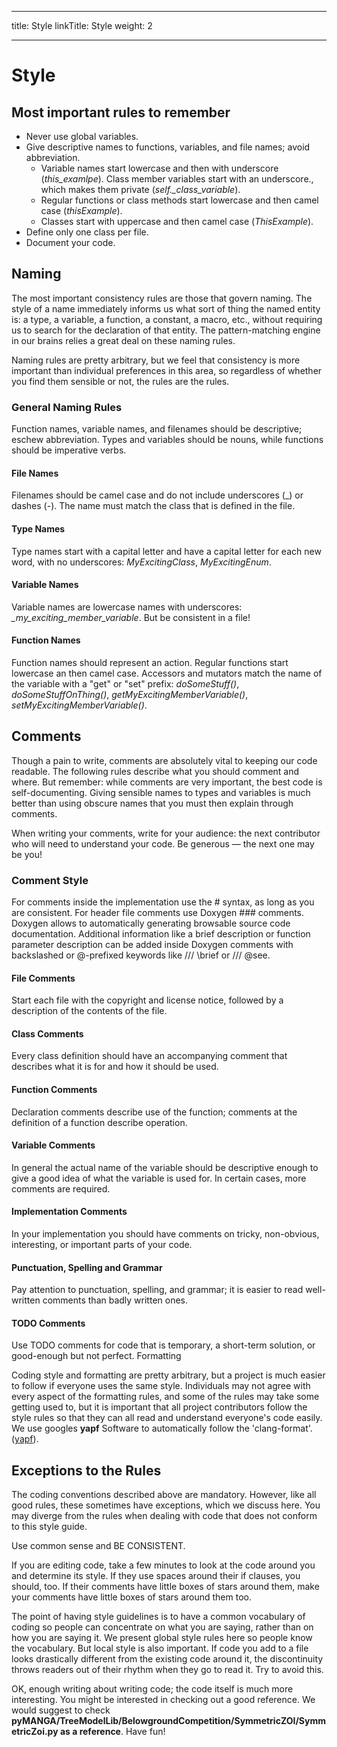 
---
title: Style
linkTitle: Style
weight: 2

---

# Style

## Most important rules to remember

- Never use global variables.
- Give descriptive names to functions, variables, and file names; avoid abbreviation.
    - Variable names start lowercase and then with underscore (*this_examlpe*). Class member variables start with an underscore., which makes them private (*self._class_variable*).
    - Regular functions or class methods start lowercase and then camel case (*thisExample*).
    - Classes start with uppercase and then camel case (*ThisExample*).
- Define only one class per file.
- Document your code.

## Naming

The most important consistency rules are those that govern naming. The style of a name immediately informs us what sort of thing the named entity is: a type, a variable, a function, a constant, a macro, etc., without requiring us to search for the declaration of that entity. The pattern-matching engine in our brains relies a great deal on these naming rules.

Naming rules are pretty arbitrary, but we feel that consistency is more important than individual preferences in this area, so regardless of whether you find them sensible or not, the rules are the rules.
### General Naming Rules
Function names, variable names, and filenames should be descriptive; eschew abbreviation. Types and variables should be nouns, while functions should be imperative verbs.
#### File Names
Filenames should be camel case and do not include underscores (_) or dashes (-). The name must match the class that is defined in the file.

#### Type Names
Type names start with a capital letter and have a capital letter for each new word, with no underscores: *MyExcitingClass*, *MyExcitingEnum*.
#### Variable Names
Variable names are lowercase names with underscores: *_my_exciting_member_variable*. But be consistent in a file!
#### Function Names
Function names should represent an action. Regular functions start lowercase an then camel case. Accessors and mutators match the name of the variable with a "get" or "set" prefix: *doSomeStuff()*, *doSomeStuffOnThing()*, *getMyExcitingMemberVariable()*, *setMyExcitingMemberVariable()*.

## Comments

Though a pain to write, comments are absolutely vital to keeping our code readable.
The following rules describe what you should comment and where.
But remember: while comments are very important, the best code is self-documenting.
Giving sensible names to types and variables is much better than using obscure names that you must then explain through comments.

When writing your comments, write for your audience: the next contributor who will need to understand your code. Be generous — the next one may be you!
### Comment Style
For comments inside the implementation use the # syntax, as long as you are consistent. For header file comments use Doxygen ### comments. Doxygen allows to automatically generating browsable source code documentation. Additional information like a brief description or function parameter description can be added inside Doxygen comments with backslashed or @-prefixed keywords like /// \brief or /// @see.
#### File Comments
Start each file with the copyright and license notice, followed by a description of the contents of the file.
#### Class Comments
Every class definition should have an accompanying comment that describes what it is for and how it should be used.
#### Function Comments
Declaration comments describe use of the function; comments at the definition of a function describe operation.
#### Variable Comments
In general the actual name of the variable should be descriptive enough to give a good idea of what the variable is used for. In certain cases, more comments are required.
#### Implementation Comments
In your implementation you should have comments on tricky, non-obvious, interesting, or important parts of your code.
#### Punctuation, Spelling and Grammar
Pay attention to punctuation, spelling, and grammar; it is easier to read well-written comments than badly written ones.
#### TODO Comments
Use TODO comments for code that is temporary, a short-term solution, or good-enough but not perfect.
Formatting

Coding style and formatting are pretty arbitrary, but a project is much easier to follow if everyone uses the same style.
Individuals may not agree with every aspect of the formatting rules, and some of the rules may take some getting used to, but it is important that all project contributors follow the style rules so that they can all read and understand everyone's code easily.
We use googles **yapf** Software to automatically follow the 'clang-format'. (<a href="https://github.com/google/yapf" target="_blank">yapf</a>).

## Exceptions to the Rules

The coding conventions described above are mandatory.
However, like all good rules, these sometimes have exceptions, which we discuss here.
You may diverge from the rules when dealing with code that does not conform to this style guide.

Use common sense and BE CONSISTENT.

If you are editing code, take a few minutes to look at the code around you and determine its style.
If they use spaces around their if clauses, you should, too.
If their comments have little boxes of stars around them, make your comments have little boxes of stars around them too.

The point of having style guidelines is to have a common vocabulary of coding so people can concentrate on what you are saying, rather than on how you are saying it.
We present global style rules here so people know the vocabulary.
But local style is also important.
If code you add to a file looks drastically different from the existing code around it, the discontinuity throws readers out of their rhythm when they go to read it.
 Try to avoid this.

OK, enough writing about writing code; the code itself is much more interesting.
You might be interested in checking out a good reference. 
We would suggest to check **pyMANGA/TreeModelLib/BelowgroundCompetition/SymmetricZOI/SymmetricZoi.py as a reference**.
Have fun!

